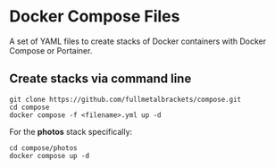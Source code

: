 # Docker Compose Files

A set of YAML files to create stacks of Docker containers with Docker Compose or Portainer.

## Create stacks via command line

```
git clone https://github.com/fullmetalbrackets/compose.git
cd compose
docker compose -f <filename>.yml up -d
```

For the **photos** stack specifically:

```
cd compose/photos
docker compose up -d
```
